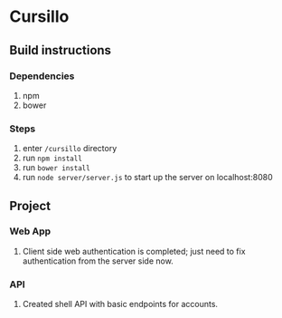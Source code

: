 # Cursillo

## Build instructions

### Dependencies
1. npm
2. bower

### Steps
1. enter `/cursillo` directory
2. run `npm install`
3. run `bower install`
4. run `node server/server.js` to start up the server on localhost:8080

## Project

### Web App
1. Client side web authentication is completed; just need to fix authentication from the server side now.

### API
1. Created shell API with basic endpoints for accounts.
